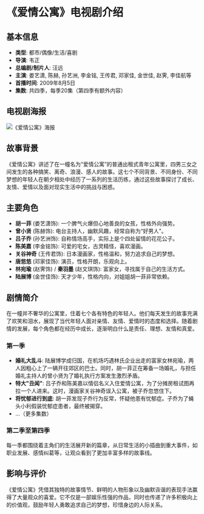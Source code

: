 # 《爱情公寓》电视剧介绍

## 基本信息
- **类型**: 都市/偶像/生活/喜剧
- **导演**: 韦正
- **总编剧/制片人**: 汪远
- **主演**: 娄艺潇, 陈赫, 孙艺洲, 李金铭, 王传君, 邓家佳, 金世佳, 赵霁, 李佳航等
- **首播时间**: 2009年8月5日
- **集数**: 共四季，每季20集（第四季有额外内容）

## 电视剧海报
![《爱情公寓》海报](桌面/love_apartment.jpg)

## 故事背景
《爱情公寓》讲述了在一幢名为“爱情公寓”的普通出租式青年公寓里，四男三女之间发生的各种搞笑、离奇、浪漫、感人的故事。这七个不同背景、不同身份、不同梦想的年轻人在朝夕相处中经历了一系列的生活历练，通过这些故事探讨了成长、友情、爱情以及面对现实生活中的挑战与困惑。

## 主要角色
- **胡一菲** (娄艺潇饰): 一个脾气火爆但心地善良的女孩，性格外向强势。
- **曾小贤** (陈赫饰): 电台主持人，幽默风趣，经常自称为“好男人”。
- **吕子乔** (孙艺洲饰): 自称情场高手，实际上是个四处留情的花花公子。
- **陈美嘉** (李金铭饰): 可爱的宅女，古灵精怪，喜欢漫画。
- **关谷神奇** (王传君饰): 日本漫画家，性格温和，努力追求自己的梦想。
- **唐悠悠** (邓家佳饰): 演员，性格开朗，乐观向上。
- **林宛瑜** (赵霁饰) / **秦羽墨** (赵文琪饰): 富家女，寻找属于自己的生活方式。
- **陆展博** (金世佳饰): 天才少年，性格内向，对姐姐胡一菲非常依赖。

## 剧情简介
在一幢并不奢华的公寓里，住着七个各有特色的年轻人。他们每天发生的故事充满了欢笑和泪水，展现了当代年轻人面对亲情、友情、爱情时的态度和选择。随着剧情的发展，每个角色都在经历中成长，逐渐明白什么是责任、理想、友情和真爱。

### 第一季
- **婚礼大乱斗**: 陆展博学成归国，在机场巧遇林氏企业出走的富家女林宛瑜，两人因粗心上了一辆开往郊区的巴士。同时，胡一菲正在筹备一场婚礼，与担任婚礼主持人的曾小贤为了婚礼执行方案发生激烈矛盾。
- **特大"丑闻"**: 吕子乔和陈美嘉以情侣名义入住爱情公寓，为了分摊房租试图再拉一个人进来。这时，漫画家关谷神奇误入公寓，被子乔忽悠住下。
- **将忧郁进行到底**: 胡一菲发现子乔行为反常，怀疑他患有忧郁症。子乔为了蝇头小利假装忧郁症患者，最终被揭穿。
- ...（更多集数）

### 第二季至第四季
每一季都围绕着主角们的生活展开新的篇章，从日常生活的小插曲到重大事件，如职业发展、感情纠葛等，让观众看到了更加丰富多样的故事线。

## 影响与评价
《爱情公寓》凭借其独特的故事情节、鲜明的人物形象以及幽默诙谐的表现手法赢得了大量观众的喜爱。它不仅是一部娱乐性强的作品，同时也传递了许多积极向上的价值观，鼓励年轻人勇敢追求自己的梦想，珍惜身边的人际关系。
